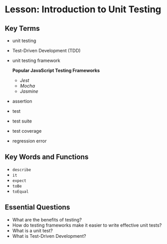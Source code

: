 # Lesson: Introduction to Unit Testing

## Key Terms
* unit testing
* Test-Driven Development (TDD)
* unit testing framework

  **Popular JavaScript Testing Frameworks**

  * _Jest_
  * _Mocha_
  * _Jasmine_
* assertion
* test
* test suite
* test coverage
* regression error

## Key Words and Functions
* `describe`
* `it`
* `expect`
* `toBe`
* `toEqual`

## Essential Questions
* What are the benefits of testing?
* How do testing frameworks make it easier to write effective unit tests?
* What is a unit test?
* What is Test-Driven Development?

